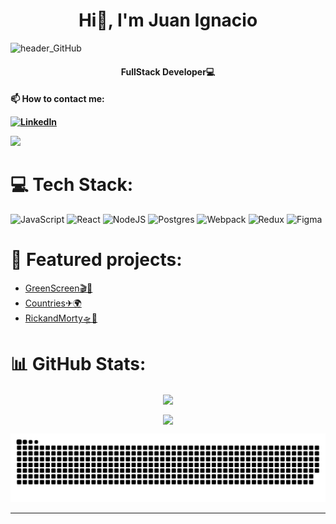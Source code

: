 <h1 align="center">Hi👋, I'm Juan Ignacio</h1>

<!--   my-header-img -->
![header_GitHub](https://github.com/JuanIFerrando/JuanIFerrando/assets/127761447/fbcef981-788d-4abd-a4dc-2fb708549f80)

<h4 align="center">FullStack Developer💻<h4/>

📫 How to contact me:

  [![LinkedIn](https://img.shields.io/badge/LinkedIn-%230077B5.svg?style=for-the-badge&logo=linkedin&logoColor=white)](https://www.linkedin.com/in/juan-ignacio-ferrando-b3b193273/) 
  <div margin-left="30px">
    <a href = "mailto:teritojr@gmail.com"><img src="https://img.shields.io/badge/-Gmail-%23333?style=for-the-badge&logo=gmail&logoColor=white" target="_blank"></a>
  </div>


# 💻 Tech Stack:
![JavaScript](https://img.shields.io/badge/javascript-%2320232a.svg?style=for-the-badge&logo=javascript&logoColor=%eaab00) 
![React](https://img.shields.io/badge/react-%2320232a.svg?style=for-the-badge&logo=react&logoColor=%2361DAFB)
![NodeJS](https://img.shields.io/badge/node.js-6DA55F?style=for-the-badge&logo=node.js&logoColor=white)
![Postgres](https://img.shields.io/badge/postgres-%23316192.svg?style=for-the-badge&logo=postgresql&logoColor=white) 
![Webpack](https://img.shields.io/badge/webpack-%238DD6F9.svg?style=for-the-badge&logo=webpack&logoColor=black) 
![Redux](https://img.shields.io/badge/redux-%23593d88.svg?style=for-the-badge&logo=redux&logoColor=white)
![Figma](https://img.shields.io/badge/figma-%23F24E1E.svg?style=for-the-badge&logo=figma&logoColor=white) 

# 🚀 Featured projects:
- [GreenScreen🎬🍿](https://github.com/MoviesPf/MoviesFront)
- [Countries✈🌍](https://github.com/JuanIFerrando/Proyecto_Individual)
- [RickandMorty🛸🧪](https://github.com/JuanIFerrando/Integrador)

# 📊 GitHub Stats:
  
<p align="center">
  <img align="center" src="https://github-readme-streak-stats.herokuapp.com/?user=JuanIFerrando&theme=vision-friendly-dark&hide_border=false"/>  
<p/>

<p align="center">
  <img align="center"m src="https://github-readme-stats.vercel.app/api/top-langs/?username=JuanIFerrando&theme=vision-friendly-dark&hide_border=false&include_all_commits=false&count_private=false&layout=compact"/>  
<p/>

<p align="center">
  <img  src="https://raw.githubusercontent.com/Elanza-48/Elanza-48/main/resources/img/github-contribution-grid-snake.svg"
    alt="example" />
</p>

---
